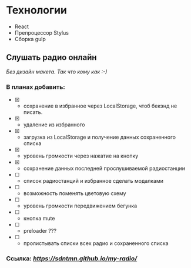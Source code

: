 # Технологии

- React
- Препроцессор Stylus
- Сборка gulp

## Слушать радио онлайн

_Без дизайн макета. Так что кому как :-)_

### В планах добавить:

- [x] - сохранение в избранное через LocalStorage, чтоб бекэнд не писать.
- [x] - удаление из избранного
- [x] - загрузка из LocalStorage и получение данных сохраненного списка
- [x] - уровень громкости через нажатие на кнопку
- [x] - сохранение данных последней прослушиваемой радиостанции
- [ ] - список радиостанций и избранное сделать модалками
- [ ] - возможность поменять цветовую схему
- [ ] - уровень громкости передвижением бегунка
- [ ] - кнопка mute
- [ ] - preloader ???
- [ ] - пролистывать списки всех радио и сохраненного списка

### Ссылка: *https://sdntmn.github.io/my-radio/*
